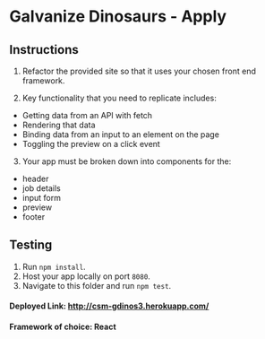 # Galvanize Dinosaurs - Apply

## Instructions

1. Refactor the provided site so that it uses your chosen front end framework.

2. Key functionality that you need to replicate includes:

* Getting data from an API with fetch
* Rendering that data
* Binding data from an input to an element on the page
* Toggling the preview on a click event

3. Your app must be broken down into components for the:

* header
* job details
* input form
* preview
* footer

## Testing

1. Run `npm install`.
2. Host your app locally on port `8080`.
3. Navigate to this folder and run `npm test`.

#### Deployed Link: http://csm-gdinos3.herokuapp.com/

#### Framework of choice: React
